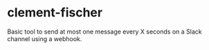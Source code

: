 # clement-fischer
Basic tool to send at most one message every X seconds on a Slack channel using a webhook.
